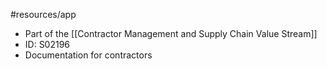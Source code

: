 #resources/app 

* Part of the [[Contractor Management and Supply Chain Value Stream]]
* ID: S02196
* Documentation for contractors